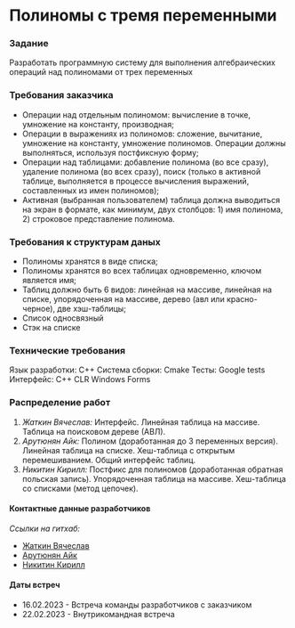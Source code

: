 # **Полиномы с тремя переменными**
### Задание
Разработать программную систему для выполнения алгебраических операций над полиномами от
трех переменных
### Требования заказчика
+ Операции над отдельным полиномом: вычисление в точке, умножение на константу, производная;
+ Операции в выражениях из полиномов: сложение, вычитание, умножение на константу, умножение полиномов. Операции должны выполняться, используя постфиксную форму;
+ Операции над таблицами: добавление полинома (во все сразу), удаление полинома (во всех сразу), поиск (только в активной таблице, выполняется в процессе вычисления выражений, составленных из имен полиномов);
+ Активная (выбранная пользователем) таблица должна выводиться на экран в формате, как минимум, двух столбцов: 1) имя полинома, 2) строковое представление полинома.
### Требования к структурам даных
+ Полиномы хранятся в виде списка;
+ Полиномы хранятся во всех таблицах одновременно, ключом является имя;
+ Таблиц должно быть 6 видов: линейная на массиве, линейная на списке, упорядоченная на массиве, дерево (авл или красно-черное), две хэш-таблицы;
+ Список односвязный
+ Стэк на списке
### Технические требования
Язык разработки: С++
Система сборки: Cmake
Тесты: Google tests
Интерфейс: C++ CLR Windows Forms
### Распределение работ
1. _Жаткин Вячеслав:_ Интерфейс. Линейная таблица на массиве. Таблица на поисковом дереве (АВЛ).
2. _Арутюнян Айк:_ Полином (доработанная до 3 переменных версия). Линейная таблица на списке. Хеш-таблица с открытым перемешиванием. Общий интерфейс таблиц.
3. _Никитин Кирилл:_ Постфикс для полиномов (доработанная обратная польская запись). Упорядоченная таблица на массиве. Хеш-таблица со списками (метод цепочек).
#### Контактные данные разработчиков
_Ссылки на гитхаб:_
+ [Жаткин Вячеслав](https://github.com/ZhatkinVyacheslav)
+ [Арутюнян Айк](https://github.com/ArutyunyanAyk)
+ [Никитин Кирилл](https://github.com/NikitinKU)
#### Даты встреч
+ 16.02.2023 - Встреча команды разработчиков с заказчиком
+ 22.02.2023 - Внутрикомандная встреча
